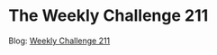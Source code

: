 # The Weekly Challenge 211

Blog: [Weekly Challenge 211](https://dev.to/simongreennet/weekly-challenge-211-1np1)
